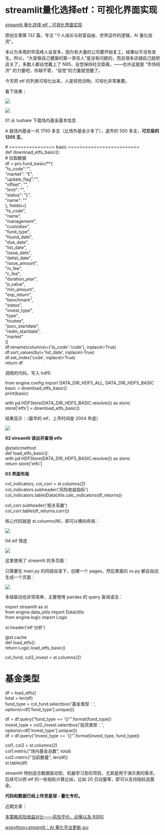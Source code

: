 # streamlit量化选择etf：可视化界面实现
[streamlit 量化选择 etf：可视化界面实现](https://mp.weixin.qq.com/s?__biz=MzIwNTU2ODMwNg==&mid=2247487548&idx=1&sn=f75694153381ee09735416a58d615474&chksm=972fb061a0583977295af4dd6b691c09c4f902abe0cbdcffefb3a0b2a02ab3df57c2277927c7&token=1863667599&lang=zh_CN#rd) 

 原创文章第 132 篇，专注 “个人成长与财富自由、世界运作的逻辑，AI 量化投资”。

本以为本周的早高峰人会变多，因为有大量的公司要开始复工，结果似乎没有发生。所以，“大家做自己健康的第一责任人”是没有问题的，而且很多店铺自己就把店关了，多数人都自觉戴上了 N95，自觉保持社交距离。——也许这就是 “市场经济” 的力量吧，你越不管，“自觉”的力量就觉醒了。

今天把 etf 的列表可视化出来，人是视觉动物，可视化非常重要。  

看下效果：  

![](https://github.com/Hsu-Outer-Brain/WebCliperCDN_001/blob/main/img3/2022-12-12%2019-59-43/1e982c03-5d92-4f07-9dea-219f6ddbb8b1.png?raw=true)

![](https://github.com/Hsu-Outer-Brain/WebCliperCDN_001/blob/main/img3/2022-12-12%2019-59-43/358e00b3-4133-43bd-96e9-f9096d2f1488.png?raw=true)

01 从 tushare 下载场内基金基本信息  

A 股场内基金一共 1700 多支（比场外基金少多了），退市的 500 多支，**可交易的 1205 支**。  

\# ================ basic =========================  
def download_etfs_basic():  
    # 拉取数据  
  df = pro.fund_basic(\*\*{  
        "ts_code":"",  
  "market": "E",  
  "update_flag":"",  
  "offset": "",  
  "limit": "",  
  "status": "L",  
  "name": ""  
  }, fields\\=\[  
        "ts_code",  
  "name",  
  "management",  
  "custodian",  
  "fund_type",  
  "found_date",  
  "due_date",  
  "list_date",  
  "issue_date",  
  "delist_date",  
  "issue_amount",  
  "m_fee",  
  "c_fee",  
  "duration_year",  
  "p_value",  
  "min_amount",  
  "exp_return",  
  "benchmark",  
  "status",  
  "invest_type",  
  "type",  
  "trustee",  
  "purc_startdate",  
  "redm_startdate",  
  "market"  
  ])  
    df.rename(columns\\={'ts_code':'code'}, inplace\\=True)  
    df.sort_values(by\\='list_date', inplace\\=True)  
    df.set_index('code', inplace\\=True)  
    return df  

调用的代码，写入 hdf5:

from engine.config import DATA_DIR_HDF5_ALL, DATA_DIR_HDF5_BASIC  
basic = download_etfs_basic()  
print(basic)

with pd.HDFStore(DATA_DIR_HDF5_BASIC.resolve()) as store:  
    store\['etfs'] = download_etfs_basic()

结果显示：（最早的 etf，上市时间是 2004 年底）

![](https://github.com/Hsu-Outer-Brain/WebCliperCDN_001/blob/main/img3/2022-12-12%2019-59-43/c2949b72-9655-49d8-ad1c-ad7f6b669e63.png?raw=true)

**02 streamlit 读出并查询 etfs**

@staticmethod  
def load_etfs_basic():  
    with pd.HDFStore(DATA_DIR_HDF5_BASIC.resolve()) as store:  
        return store\['etfs']

**03 界面布局**  

col_indicators, col_corr = st.columns(2)  
col_indicators.subheader('风险收益指标')  
col_indicators.table(DataUtils.calc_indicators(df_returns))

col_corr.subheader('相关系数')  
col_corr.table(df_returns.corr())

核心代码就是 st.columns(N)，即可以横向布局：  

![](https://github.com/Hsu-Outer-Brain/WebCliperCDN_001/blob/main/img3/2022-12-12%2019-59-43/8e7f3fab-d6f3-48d4-8ff5-0455061fae69.png?raw=true)

04 etf 筛选  

![](https://github.com/Hsu-Outer-Brain/WebCliperCDN_001/blob/main/img3/2022-12-12%2019-59-43/59135e10-1352-43a0-b162-362ecfdce4d5.png?raw=true)

这里使用了 streamlit 的多页面：  

只需要在 main.py 的同级目录下，创建一个 pages，然后里面的 xx.py 都会自动生成一个页面：

![](https://github.com/Hsu-Outer-Brain/WebCliperCDN_001/blob/main/img3/2022-12-12%2019-59-43/550e71e7-767c-4003-8637-df065ef0ab4a.png?raw=true)

多级联动也非常简单，主要使用 pandas 的 query 查询语法：

import streamlit as st  
from engine.data_utils import DataUtils  
from engine.logic import Logic

st.header('etf 分析')

@st.cache  
def load_etfs():  
    return Logic.load_etfs_basic()

col_fund, col2_invest = st.columns(2)  
# 基金类型  
df = load_etfs()  
total = len(df)  
fund_type = col_fund.selectbox('基金类型：', options\\=df\['fund_type'].unique())

df = df.query("fund_type == '{}'".format(fund_type))  
invest_type = col2_invest.selectbox('投资类型：', options\\=df\['invest_type'].unique())  
df = df.query("invest_type == '{}'".format(invest_type, fund_type))

col1, col2 = st.columns(2)  
col1.metric("场内基金总数", total)  
col2.metric("当前数量", len(df))  
st.table(df)

streamlit 特别适合数据驱动型，机器学习型的项目，尤其是用于演示类的需求。后续可以把 etf 的一些指标计算比如，比如 20 日动量等，即可以支持指标选基金。

**代码和数据已经上传至星球 - 量化专栏。** 

近期文章：

[多策略风险收益对比——风险平价，动量以及 RSRS](http://mp.weixin.qq.com/s?__biz=MzIwNTU2ODMwNg==&mid=2247487537&idx=1&sn=6f37beaf5eb686b48a79c974bdf69efd&chksm=972fb06ca058397afabd114d04c6ca5bdb12a90125ac81ae3169c7cd6f6e882e94ba391606b1&scene=21#wechat_redirect)  

[wxpython+streamlit：AI 量化平台更新 gui](http://mp.weixin.qq.com/s?__biz=MzIwNTU2ODMwNg==&mid=2247487530&idx=1&sn=b2dabd31887def7726f2f25fbd9c1f38&chksm=972fb077a05839612506122d165ff0f5c9deb59c8f7394b07720e47f7422b1cf36e2e86c5205&scene=21#wechat_redirect)
